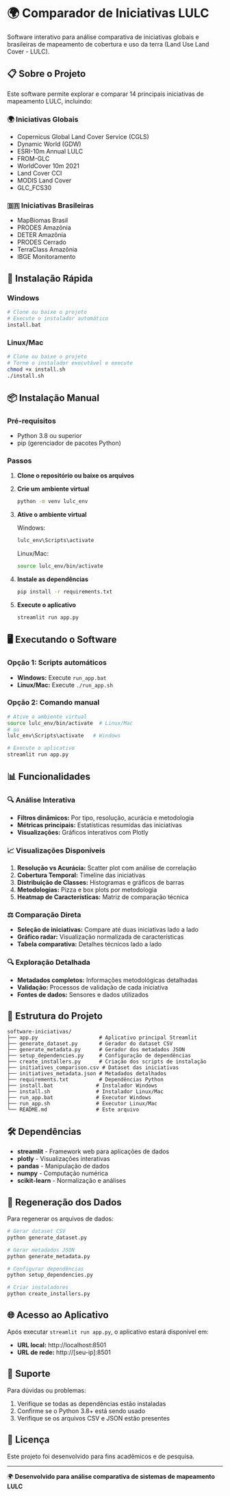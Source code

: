 # 🌍 Comparador de Iniciativas LULC

Software interativo para análise comparativa de iniciativas globais e brasileiras de mapeamento de cobertura e uso da terra (Land Use Land Cover - LULC).

## 📋 Sobre o Projeto

Este software permite explorar e comparar 14 principais iniciativas de mapeamento LULC, incluindo:

### 🌍 Iniciativas Globais
- Copernicus Global Land Cover Service (CGLS)
- Dynamic World (GDW)
- ESRI-10m Annual LULC
- FROM-GLC
- WorldCover 10m 2021
- Land Cover CCI
- MODIS Land Cover
- GLC_FCS30

### 🇧🇷 Iniciativas Brasileiras
- MapBiomas Brasil
- PRODES Amazônia
- DETER Amazônia
- PRODES Cerrado
- TerraClass Amazônia
- IBGE Monitoramento

## 🚀 Instalação Rápida

### Windows
```bash
# Clone ou baixe o projeto
# Execute o instalador automático
install.bat
```

### Linux/Mac
```bash
# Clone ou baixe o projeto
# Torne o instalador executável e execute
chmod +x install.sh
./install.sh
```

## 📦 Instalação Manual

### Pré-requisitos
- Python 3.8 ou superior
- pip (gerenciador de pacotes Python)

### Passos
1. **Clone o repositório ou baixe os arquivos**

2. **Crie um ambiente virtual**
   ```bash
   python -m venv lulc_env
   ```

3. **Ative o ambiente virtual**
   
   Windows:
   ```bash
   lulc_env\Scripts\activate
   ```
   
   Linux/Mac:
   ```bash
   source lulc_env/bin/activate
   ```

4. **Instale as dependências**
   ```bash
   pip install -r requirements.txt
   ```

5. **Execute o aplicativo**
   ```bash
   streamlit run app.py
   ```

## 🖥️ Executando o Software

### Opção 1: Scripts automáticos
- **Windows:** Execute `run_app.bat`
- **Linux/Mac:** Execute `./run_app.sh`

### Opção 2: Comando manual
```bash
# Ative o ambiente virtual
source lulc_env/bin/activate  # Linux/Mac
# ou
lulc_env\Scripts\activate   # Windows

# Execute o aplicativo
streamlit run app.py
```

## 📊 Funcionalidades

### 🔍 Análise Interativa
- **Filtros dinâmicos:** Por tipo, resolução, acurácia e metodologia
- **Métricas principais:** Estatísticas resumidas das iniciativas
- **Visualizações:** Gráficos interativos com Plotly

### 📈 Visualizações Disponíveis
1. **Resolução vs Acurácia:** Scatter plot com análise de correlação
2. **Cobertura Temporal:** Timeline das iniciativas
3. **Distribuição de Classes:** Histogramas e gráficos de barras
4. **Metodologias:** Pizza e box plots por metodologia
5. **Heatmap de Características:** Matriz de comparação técnica

### ⚖️ Comparação Direta
- **Seleção de iniciativas:** Compare até duas iniciativas lado a lado
- **Gráfico radar:** Visualização normalizada de características
- **Tabela comparativa:** Detalhes técnicos lado a lado

### 🔍 Exploração Detalhada
- **Metadados completos:** Informações metodológicas detalhadas
- **Validação:** Processos de validação de cada iniciativa
- **Fontes de dados:** Sensores e dados utilizados

## 📁 Estrutura do Projeto

```
software-iniciativas/
├── app.py                    # Aplicativo principal Streamlit
├── generate_dataset.py       # Gerador do dataset CSV
├── generate_metadata.py      # Gerador dos metadados JSON
├── setup_dependencies.py     # Configuração de dependências
├── create_installers.py      # Criação dos scripts de instalação
├── initiatives_comparison.csv # Dataset das iniciativas
├── initiatives_metadata.json # Metadados detalhados
├── requirements.txt          # Dependências Python
├── install.bat              # Instalador Windows
├── install.sh               # Instalador Linux/Mac
├── run_app.bat              # Executor Windows
├── run_app.sh               # Executor Linux/Mac
└── README.md                # Este arquivo
```

## 🛠️ Dependências

- **streamlit** - Framework web para aplicações de dados
- **plotly** - Visualizações interativas
- **pandas** - Manipulação de dados
- **numpy** - Computação numérica
- **scikit-learn** - Normalização e análises

## 🔧 Regeneração dos Dados

Para regenerar os arquivos de dados:

```bash
# Gerar dataset CSV
python generate_dataset.py

# Gerar metadados JSON
python generate_metadata.py

# Configurar dependências
python setup_dependencies.py

# Criar instaladores
python create_installers.py
```

## 🌐 Acesso ao Aplicativo

Após executar `streamlit run app.py`, o aplicativo estará disponível em:
- **URL local:** http://localhost:8501
- **URL de rede:** http://[seu-ip]:8501

## 📧 Suporte

Para dúvidas ou problemas:
1. Verifique se todas as dependências estão instaladas
2. Confirme se o Python 3.8+ está sendo usado
3. Verifique se os arquivos CSV e JSON estão presentes

## 📄 Licença

Este projeto foi desenvolvido para fins acadêmicos e de pesquisa.

---

🌍 **Desenvolvido para análise comparativa de sistemas de mapeamento LULC**

